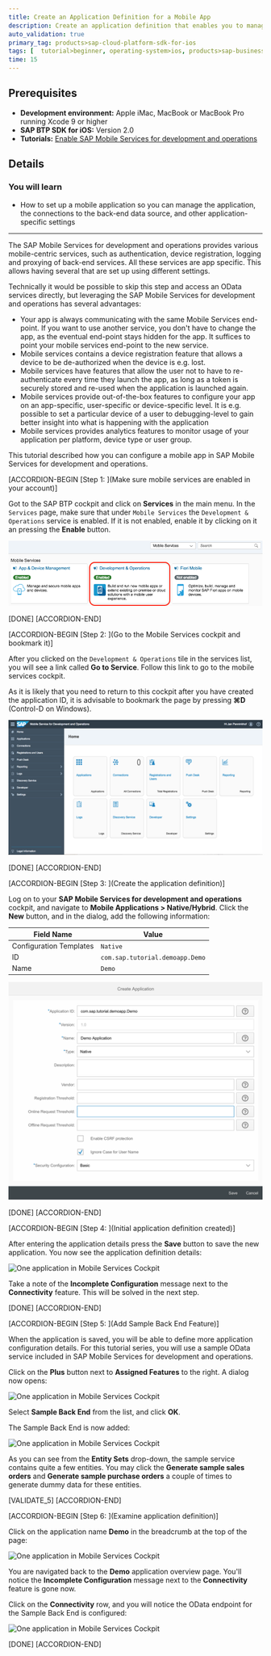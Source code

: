 ```yaml
---
title: Create an Application Definition for a Mobile App
description: Create an application definition that enables you to manage the application.
auto_validation: true
primary_tag: products>sap-cloud-platform-sdk-for-ios
tags: [  tutorial>beginner, operating-system>ios, products>sap-business-technology-platform, products>sap-cloud-platform-sdk-for-ios ]
time: 15
---
```

## Prerequisites  
 - **Development environment:** Apple iMac, MacBook or MacBook Pro running Xcode 9 or higher
 - **SAP BTP SDK for iOS:** Version 2.0
 - **Tutorials:** [Enable SAP Mobile Services for development and operations](fiori-ios-hcpms-setup)

## Details
### You will learn  
  - How to set up a mobile application so you can manage the application, the connections to the back-end data source, and other application-specific settings

---

The SAP Mobile Services for development and operations provides various mobile-centric services, such as authentication, device registration, logging and proxying of back-end services. All these services are app specific. This allows having several that are set up using different settings.

Technically it would be possible to skip this step and access an OData services directly, but leveraging the SAP Mobile Services for development and operations has several advantages:

- Your app is always communicating with the same Mobile Services end-point. If you want to use another service, you don't have to change the app, as the eventual end-point stays hidden for the app. It suffices to point your mobile services end-point to the new service.
- Mobile services contains a device registration feature that allows a device to be de-authorized when the device is e.g. lost.
- Mobile services have features that allow the user not to have to re-authenticate every time they launch the app, as long as a token is securely stored and re-used when the application is launched again.
- Mobile services provide out-of-the-box features to configure your app on an app-specific, user-specific or device-specific level. It is e.g. possible to set a particular device of a user to debugging-level to gain better insight into what is happening with the application
- Mobile services provides analytics features to monitor usage of your application per platform, device type or user group.

This tutorial described how you can configure a mobile app in SAP Mobile Services for development and operations.

[ACCORDION-BEGIN [Step 1: ](Make sure mobile services are enabled in your account)]

Got to the SAP BTP cockpit and click on **Services** in the main menu. In the `Services` page, make sure that under `Mobile Services` the `Development & Operations` service is enabled. If it is not enabled, enable it by clicking on it an pressing the **Enable** button.

![Enable Mobile Services](image-1.png)

[DONE]
[ACCORDION-END]

[ACCORDION-BEGIN [Step 2: ](Go to the Mobile Services cockpit and bookmark it)]

After you clicked on the `Development & Operations` tile in the services list, you will see a link called **Go to Service**. Follow this link to go to the mobile services cockpit.

As it is likely that you need to return to this cockpit after you have created the application ID, it is advisable to bookmark the page by pressing **⌘D** (Control-D on Windows).

![Mobile Services Cockpit](image-2.png)

[DONE]
[ACCORDION-END]

[ACCORDION-BEGIN [Step 3: ](Create the application definition)]

Log on to your **SAP Mobile Services for development and operations** cockpit, and navigate to **Mobile Applications > Native/Hybrid**. Click the **New** button, and in the dialog, add the following information:

| Field Name | Value |
|----|----|
| Configuration Templates | `Native` |
| ID | `com.sap.tutorial.demoapp.Demo` |
| Name | `Demo` |

![Applications details](image-4.png)


[DONE]
[ACCORDION-END]

[ACCORDION-BEGIN [Step 4: ](Initial application definition created)]

After entering the application details press the **Save** button to save the new application. You now see the application definition details:

![One application in Mobile Services Cockpit](image-6.png)

Take a note of the **Incomplete Configuration** message next to the **Connectivity** feature. This will be solved in the next step.


[DONE]
[ACCORDION-END]

[ACCORDION-BEGIN [Step 5: ](Add Sample Back End Feature)]

When the application is saved, you will be able to define more application configuration details. For this tutorial series, you will use a sample OData service included in SAP Mobile Services for development and operations.

Click on the **Plus** button next to **Assigned Features** to the right. A dialog now opens:

![One application in Mobile Services Cockpit](image-7.png)

Select **Sample Back End** from the list, and click **OK**.

The Sample Back End is now added:

![One application in Mobile Services Cockpit](image-8.png)

As you can see from the **Entity Sets** drop-down, the sample service contains quite a few entities. You may click the **Generate sample sales orders** and **Generate sample purchase orders** a couple of times to generate dummy data for these entities.


[VALIDATE_5]
[ACCORDION-END]

[ACCORDION-BEGIN [Step 6: ](Examine application definition)]

Click on the application name **Demo** in the breadcrumb at the top of the page:

![One application in Mobile Services Cockpit](image-9.png)

You are navigated back to the **Demo** application overview page. You'll notice the **Incomplete Configuration** message next to the **Connectivity** feature is gone now.

Click on the **Connectivity** row, and you will notice the OData endpoint for the Sample Back End is configured:

![One application in Mobile Services Cockpit](image-10.png)

[DONE]
[ACCORDION-END]
